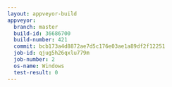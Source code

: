 ```yaml
---
layout: appveyor-build
appveyor:
  branch: master
  build-id: 36686700
  build-number: 421
  commit: bcb173a4d8872ae7d5c176e03ae1a89df2f12251
  job-id: qjug5h26qxlu779m
  job-number: 2
  os-name: Windows
  test-result: 0
---
```

